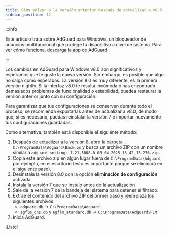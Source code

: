 ```yaml
---
title: Cómo volver a la versión anterior después de actualizar a v8.0
sidebar_position: 12
---
```


:::info

Este artículo trata sobre AdGuard para Windows, un bloqueador de anuncios multifuncional que protege tu dispositivo a nivel de sistema. Para ver cómo funciona, [descarga la app de AdGuard](https://agrd.io/download-kb-adblock)

:::

Los cambios en AdGuard para Windows v8.0 son significativos y esperamos que te guste la nueva versión. Sin embargo, es posible que algo no salga como esperabas. La versión 8.0 es muy diferente, es la primera versión nightly. Si la interfaz v8.0 te resulta incómoda o has encontrado demasiados problemas de funcionalidad o estabilidad, puedes restaurar la versión anterior junto con su configuración.

Para garantizar que tus configuraciones se conserven durante todo el proceso, se recomienda exportarlas antes de actualizar a v8.0, de modo que, si es necesario, puedas reinstalar la versión 7 e importar nuevamente tus configuraciones guardadas.

Como alternativa, también está disponible el siguiente método:

1. Después de actualizar a la versión 8, abre la carpeta `C:\ProgramData\Adguard\Backups` y busca un archivo ZIP con un nombre similar a `adguard_settings_7.21.5008.0-08-04-2025-13_42_15.276.zip`.
2. Copia este archivo zip en algún lugar fuera de `C:\ProgramData\Adguard`, por ejemplo, en el escritorio (esto es importante porque se eliminará en el siguiente paso).
3. Desinstala la versión 8.0 con la opción **eliminación de configuración** activada.
4. Instala la versión 7 que se instaló antes de la actualización.
5. Sale de la versión 7 de la bandeja del sistema para detener el filtrado.
6. Extrae el contenido del archivo ZIP del primer paso y reemplaza los siguientes archivos:
   - `adguard.db` → `C:\ProgramData\Adguard`
   - `agflm_dns.db` y `agflm_standard.db` → `C:\ProgramData\Adguard\FLM`
7. Inicia AdGuard.

¡Listo!
